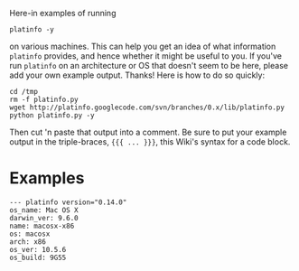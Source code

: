 Here-in examples of running

```
platinfo -y
```

on various machines. This can help you get an idea of what information `platinfo` provides, and hence whether it might be useful to you. If you've run `platinfo` on an architecture or OS that doesn't seem to be here, please add your own example output. Thanks! Here is how to do so quickly:

```
cd /tmp
rm -f platinfo.py
wget http://platinfo.googlecode.com/svn/branches/0.x/lib/platinfo.py
python platinfo.py -y
```

Then cut 'n paste that output into a comment. Be sure to put your example output in the triple-braces, `{{{ ... }}}`, this Wiki's syntax for a code block.


# Examples #

```
--- platinfo version="0.14.0"
os_name: Mac OS X
darwin_ver: 9.6.0
name: macosx-x86
os: macosx
arch: x86
os_ver: 10.5.6
os_build: 9G55
```
